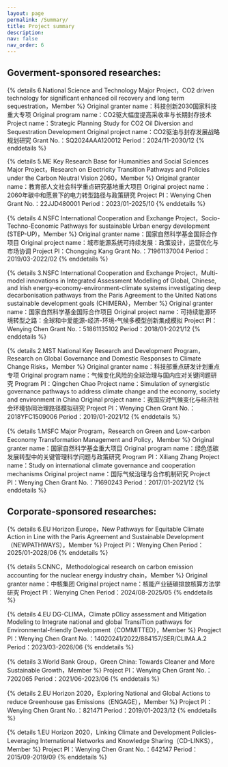 ```yaml
---
layout: page
permalink: /Summary/
title: Project summary
description: 
nav: false
nav_order: 6
---
```

## Goverment-sponsored researches:

{% details 6.National Science and Technology Major Project，CO2 driven technology for significant enhanced oil recovery and long term sequestration，Member %}
    Original granter name：科技创新2030国家科技重大专项
    Original program name：CO2驱大幅度提高采收率与长期封存技术
    Project name：Strategic Planning Study for CO2 Oil Diversion and Sequestration Development
    Original project name：CO2驱油与封存发展战略规划研究
    Grant No.：SQ2024AAA120012
    Period：2024/11-2030/12
{% enddetails %}

{% details 5.ME Key Research Base for Humanities and Social Sciences Major Project，Research on Electricity Transition Pathways and Policies under the Carbon Neutral Vision 2060，Member %}
    Original granter name：教育部人文社会科学重点研究基地重大项目
    Original project name：2060年碳中和愿景下的电力转型路径与政策研究
    Project PI：Wenying Chen
    Grant No.：22JJD480001
    Period：2023/01-2025/10
{% enddetails %}

{% details 4.NSFC International Cooperation and Exchange Project，Socio-Techno-Economic Pathways for sustainable Urban energy development (STEP-UP)，Member %}
    Original granter name：国家自然科学基金国际合作项目
    Original project name：城市能源系统可持续发展：政策设计，运营优化与市场协调
    Project PI：Chongqing Kang
    Grant No.：71961137004
    Period：2019/03-2022/02
{% enddetails %}

{% details 3.NSFC International Cooperation and Exchange Project，Multi-model innovations in Integrated Assessment Modelling of Global, Chinese, and Irish energy-economy-environment-climate systems investigating deep decarbonisation pathways from the Paris Agreement to the United Nations sustainable development goals (CHIMERA)，Member %}
    Original granter name：国家自然科学基金国际合作项目
    Original project name：可持续能源环境转型之路：全球和中爱能源-经济-环境-气候多模型创新集成模拟
    Project PI：Wenying Chen
    Grant No.：51861135102
    Period：2018/01-2021/12
{% enddetails %}

{% details 2.MST National Key Research and Development Program，Research on Global Governance and Domestic Responses to Climate Change Risks，Member %}
    Original granter name：科技部重点研发计划重点专项
    Original program name：气候变化风险的全球治理与国内应对关键问题研究
    Program PI：Qingchen Chao
    Project name：Simulation of synergistic governance pathways to address climate change and the economy, society and environment in China
    Original project name：我国应对气候变化与经济社会环境协同治理路径模拟研究
    Project PI：Wenying Chen
    Grant No.：2018YFC1509006
    Period：2019/01-2021/12
{% enddetails %}

{% details 1.MSFC Major Program，Research on Green and Low-carbon Eeconomy Transformation Management and Policy，Member %}
    Original granter name：国家自然科学基金重大项目
    Original program name：绿色低碳发展转型中的关键管理科学问题与政策研究
    Program PI：Xiliang Zhang
    Project name：Study on international climate governance and cooperation mechanisms
    Original project name：国际气候治理与合作机制研究
    Project PI：Wenying Chen
    Grant No.：71690243
    Period：2017/01-2021/12
{% enddetails %}

## Corporate-sponsored researches:

{% details 6.EU Horizon Europe，New Pathways for Equitable Climate Action in Line with the Paris Agreement and Sustainable Development （NEWPATHWAYS），Member %}
    Project PI：Wenying Chen
    Period：2025/01-2028/06
{% enddetails %}

{% details 5.CNNC，Methodological research on carbon emission accounting for the nuclear energy industry chain，Member %}
    Original granter name：中核集团
    Original project name：核能产业链碳排放核算方法学研究
    Project PI：Wenying Chen
    Period：2024/08-2025/05
{% enddetails %}

{% details 4.EU DG-CLIMA，Climate pOlicy assessment and Mitigation Modeling to Integrate national and global TransiTion pathways for Environmental-friendly Development（COMMITTED），Member %}
    Progject PI：Wenying Chen
    Grant No.：14020241/2022/884157/SER/CLIMA.A.2
    Period：2023/03-2026/06
{% enddetails %}

{% details 3.World Bank Group，Green China: Towards Cleaner and More Sustainable Growth，Member %}
    Project PI：Wenying Chen
    Grant No.：7202065
    Period：2021/06-2023/06
{% enddetails %}

{% details 2.EU Horizon 2020，Exploring National and Global Actions to reduce Greenhouse gas Emissions（ENGAGE），Member %}
    Project PI：Wenying Chen
    Grant No.：821471
    Period：2019/01-2023/12
{% enddetails %}

{% details 1.EU Horizon 2020，Linking Climate and Development Policies-Leveraging International Networks and Knowledge Sharing（CD-LINKS），Member %}
    Project PI：Wenying Chen
    Grant No.：642147
    Period：2015/09-2019/09
{% enddetails %}
